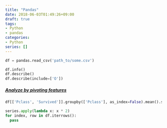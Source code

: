 ```yaml
---
title: "Pandas"
date: 2018-06-03T01:49:26+09:00
draft: true
tags: 
- Python
- pandas
categories: 
- Python
series: []
---
```


```python
df = pandas.read_csv('path_to/some.csv')

df.info()
df.describe()
df.describe(include=['O'])
```

##### [Analyze by pivoting features](https://www.kaggle.com/startupsci/titanic-data-science-solutions)
```python
df[['Pclass', 'Survived']].groupby(['Pclass'], as_index=False).mean().sort_values(by='Survived', ascending=False)
```


```python
series.apply(lambda x: x * 2)
for index, row in df.iterrows():
  pass
```
